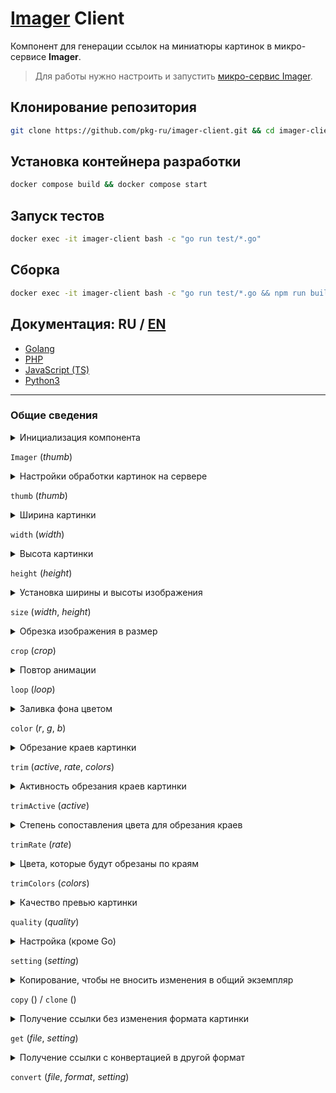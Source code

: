 # [Imager](https://github.com/pkg-ru/imager) Client

Компонент для генерации ссылок на миниатюры картинок в микро-сервисе **Imager**.

> Для работы нужно настроить и запустить [микро-сервис Imager](https://github.com/pkg-ru/imager).

## Клонирование репозитория

```bash
git clone https://github.com/pkg-ru/imager-client.git && cd imager-client
```

## Установка контейнера разработки

```bash
docker compose build && docker compose start
```

## Запуск тестов

```bash
docker exec -it imager-client bash -c "go run test/*.go"
```

## Сборка

```bash
docker exec -it imager-client bash -c "go run test/*.go && npm run build && python3 -m build"
```

## Документация: **RU** / [EN](./doc/README-EN.md)

- [Golang](./doc/GO-RU.md)
- [PHP](./doc/PHP-RU.md)
- [JavaScript (TS)](./doc/TS-RU.md)
- [Python3](./doc/PY-RU.md)

---

### Общие сведения

<details><summary>Инициализация компонента

`Imager` (_thumb_)</summary>

> ##### _thumb_ - название настроек на сервере (по умолчанию: `default`)
>
> Можно передать массив настроек, кроме реализации на языке Go.

</details>

<details><summary>Настройки обработки картинок на сервере

`thumb` (_thumb_)</summary>

> ##### _thumb_ - название настроек на сервере (по умолчанию: `default`)

</details>

<details><summary>Ширина картинки

`width` (_width_)</summary>

> ##### _width_ - ширина.
>
> Если передать `0`, то ширина не изменяется, и сохраняет свои пропорции относительно высоты.

</details>

<details><summary>Высота картинки

`height` (_height_)</summary>

> ##### _height_ - высота.
>
> Если передать `0`, то высота не изменяется, и сохраняет свои пропорции относительно ширины.

</details>

<details><summary>Установка ширины и высоты изображения

`size` (_width_, _height_)</summary>

> ##### _width_ - ширина.
>
> Если передать `0`, то ширина не изменяется, и сохраняет свои пропорции относительно высоты.

> ##### _height_ - высота.
>
> Если передать `0`, то высота не изменяется, и сохраняет свои пропорции относительно ширины.

</details>

<details><summary>Обрезка изображения в размер

`crop` (_crop_)</summary>

> ##### _crop_ - обрезка изображения (по умолчанию `false`).
>
> Если `true` — при установке ширины и высоты этот параметр масштабирует и обрезает картинку в указанный размер.  
> Если `false` — при установке ширины и высоты параметр масштабирует картинку в указанный размер.  
> Поля, которые образуются в результате масштабирования, закрашиваются установленным цветом или остаются прозрачными (если это возможно).

</details>

<details><summary>Повтор анимации

`loop` (_loop_)</summary>

> ##### _loop_ - повтор анимации (по умолчанию `true`).
>
> Если `true` — анимация зацикливается.  
> Если `false` — анимация проигрывается 1 раз.

</details>

<details><summary>Заливка фона цветом

`color` (_r_, _g_, _b_)</summary>

> ##### _r_ - Красный.
>
> ##### _g_ - Зеленый.
>
> ##### _b_ - Синий.
>
> Устанавливает цвет заливки фона в RGB формате.

</details>

<details><summary>Обрезание краев картинки

`trim` (_active_, _rate_, _colors_)</summary>

> ##### _active_ - активность фильтра.
>
> ##### _rate_ - степень сравнения цветов (чем ниже, тем точнее цвет).
>
> ##### _colors_ - список цветов в RGB формате: `[[255, 255, 255], [0, 0, 0]]`.
>
> С помощью этого фильтра можно обрезать картинку по прозрачным пикселям, черным/белым или любым другим цветам, которые находятся по краям (верх/низ/лево/право) картинки.

</details>

<details><summary>Активность обрезания краев картинки

`trimActive` (_active_)</summary>

> ##### _active_ - активность фильтра обрезания краев.
>
> Если `true` — обрезаем.  
> Если `false` — не обрезаем.

</details>

<details><summary>Степень сопоставления цвета для обрезания краев

`trimRate` (_rate_)</summary>

> ##### _rate_ - степень сопоставления цвета.
>
> Чем ниже это значение, тем точнее сопоставляется цвет.

</details>

<details><summary>Цвета, которые будут обрезаны по краям

`trimColors` (_colors_)</summary>

> ##### _colors_ - список цветов.
>
> Список в RGB формате: `[[255, 255, 255], [0, 0, 0]]`.

</details>

<details><summary>Качество превью картинки

`quality` (_quality_)</summary>

> ##### _quality_ - качество результата.
>
> Чем ниже значение, тем хуже качество и меньше размер файла (не для файлов результата: gif/png).

</details>

<details><summary>Настройка (кроме Go)

`setting` (_setting_)</summary>

> ##### _setting_ - список/массив настроек (кроме Go).
>
> Пример:
>
> ```js
> {
> # ширина
> 'width': 100,
> # высота
> 'height': 100,
> # качество
> 'quality': 85,
> # обрезка в размер
> 'crop': false,
> # повтор анимации
> 'loop': true,
> # цвет заливки
> 'color': [255, 255, 255],
> # обрезка краев
> 'trimActive': true,
> # степень сопоставления при обрезании краев
> 'trimRate': 20,
> # список цветов для обрезания краев
> 'trimColor': [[255, 255, 255], [0, 0, 0]],
> }
> ```

</details>

<details><summary>Копирование, чтобы не вносить изменения в общий экземпляр

`copy` () / `clone` ()</summary>

> Можно использовать для группировки по типам/настройкам ассетов.

</details>

<details><summary>Получение ссылки без изменения формата картинки

`get` (_file_, _setting_)</summary>

> ##### _file_ - путь к исходному файлу (относительно web).
>
> ##### _setting_ - список/массив настроек (кроме Go).
>
> Генерирует ссылку на ассет картинки по установленным параметрам, без изменения расширения исходного файла.

</details>

<details><summary>Получение ссылки с конвертацией в другой формат

`convert` (_file_, _format_, _setting_)</summary>

> ##### _file_ - путь к исходному файлу (относительно web).
>
> ##### _format_ - формат файла результата.
>
> ##### _setting_ - список/массив настроек (кроме Go).
>
> Генерирует ссылку на ассет картинки по установленным параметрам и с установленным расширением файла результата.

</details>
